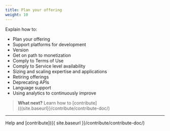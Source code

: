 ```yaml
---
title: Plan your offering
weight: 10
---
```

 Explain how to:

  * Plan your offering
  * Support platforms for development
  * Version
  * Get on path to monetization
  * Comply to Terms of Use
  * Comply to Service level availability
  * Sizing and scaling expertise and applications
  * Retiring offerings
  * Deprecating APIs
  * Language support
  * Using analytics to continuously improve

> **What next?** Learn how to [contribute](((site.baseurl}}/contribute/contribute-doc/)

--------
Help and [contribute]({{ site.baseurl }}/contribute/contribute-doc/)

